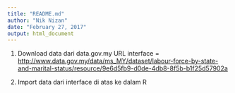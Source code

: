 ```yaml
---
title: "README.md"
author: "Nik Nizan"
date: "February 27, 2017"
output: html_document
---
```


1. Download data dari data.gov.my URL interface = http://www.data.gov.my/data/ms_MY/dataset/labour-force-by-state-and-marital-status/resource/9e6d5fb9-d0de-4db8-8f5b-b1f25d57902a

2. Import data dari interface di atas ke dalam R
